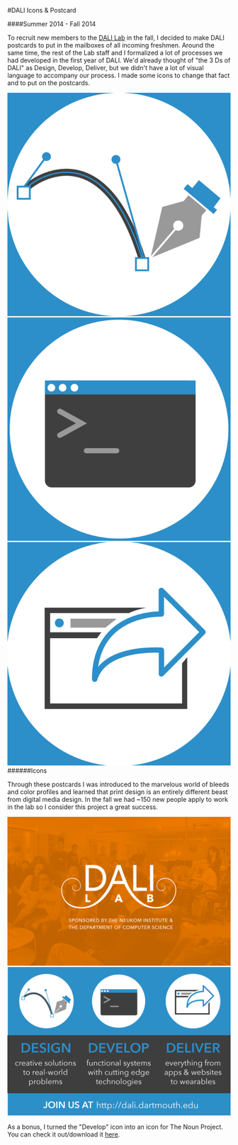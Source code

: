 #DALI Icons & Postcard

####Summer 2014 - Fall 2014

To recruit new members to the [DALI Lab](http://dali.dartmouth.edu) in the fall, I decided to make DALI postcards to put in the mailboxes of all incoming freshmen. Around the same time, the rest of the Lab staff and I formalized a lot of processes we had developed in the first year of DALI. We'd already thought of "the 3 Ds of DALI" as Design, Develop, Deliver, but we didn't have a lot of visual language to accompany our process. I made some icons to change that fact and to put on the postcards.

![thirdsies-1](/img/postcard_icon-01.png)
![thirdsies-2](/img/postcard_icon-02.png)
![thirdsies-3](/img/postcard_icon-03.png)
######Icons

Through these postcards I was introduced to the marvelous world of bleeds and color profiles and learned that print design is an entirely different beast from digital media design. In the fall we had ~150 new people apply to work in the lab so I consider this project a great success.

![halfsies-1](/img/postcard_front.jpg)
![halfsies-2](/img/postcard_back.png)

As a bonus, I turned the "Develop" icon into an icon for The Noun Project. You can check it out/download it [here](https://thenounproject.com/term/terminal/159707/). 
